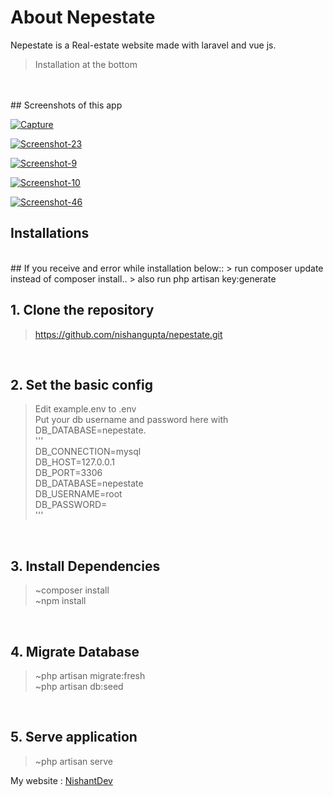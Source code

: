 
# About Nepestate

Nepestate is a Real-estate website made with laravel and vue js.
<br />
>Installation at the bottom 
<br />

<br />
## Screenshots of this app

<p>
  <a href="https://i.ibb.co/txwtQLf/Capture.png"><img src="https://i.ibb.co/txwtQLf/Capture.png" target="_blank" alt="Capture" border="0" /></a>
  
  <a href="https://i.ibb.co/Jd3ynrv/Screenshot-23.png"><img src="https://i.ibb.co/Jd3ynrv/Screenshot-23.png" target="_blank" alt="Screenshot-23"
      border="0" /></a>

  <a href="https://i.ibb.co/3S2vMHf/Screenshot-9.png"><img src="https://i.ibb.co/3S2vMHf/Screenshot-9.png" target="_blank" alt="Screenshot-9"
      border="0" /></a>

  <a href="https://i.ibb.co/gtPtw1p/Screenshot-10.png"><img src="https://i.ibb.co/gtPtw1p/Screenshot-10.png" target="_blank" alt="Screenshot-10"
      border="0" /></a>

  <a href="https://i.ibb.co/6BNYSVw/Screenshot-46.png"><img src="https://i.ibb.co/6BNYSVw/Screenshot-46.png" alt="Screenshot-46" border="0" /></a>
</p>

## Installations
<br />
## If you receive and error while installation below::
> run composer update instead of composer install..
> also run php artisan key:generate

## 1. Clone the repository
>https://github.com/nishangupta/nepestate.git

<br />

## 2. Set the basic config

>Edit example.env to .env <br />
>Put your db username and password here with DB_DATABASE=nepestate. <br />
''' <br />
    DB_CONNECTION=mysql <br />
    DB_HOST=127.0.0.1 <br />
    DB_PORT=3306 <br /> 
    DB_DATABASE=nepestate <br />
    DB_USERNAME=root <br />
    DB_PASSWORD= <br />
'''
<br />

## 3. Install Dependencies
>~composer install  <br />
>~npm install
<br />

## 4. Migrate Database
>~php artisan migrate:fresh <br />
>~php artisan db:seed <br />
<br />

## 5. Serve application
>~php artisan serve <br />


 My website : [NishantDev](http://nishantdev.epizy.com/)


